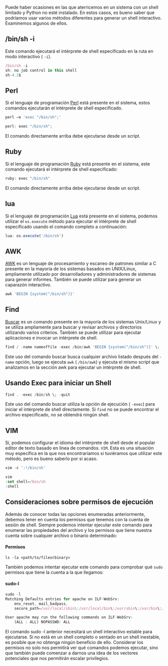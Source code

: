 Puede haber ocasiones en las que aterricemos en un sistema con un shell limitado y Python no esté instalado. En estos casos, es bueno saber que podríamos usar varios métodos diferentes para generar un shell interactivo. Examinemos algunos de ellos.

## /bin/sh -i
Este comando ejecutará el intérprete de shell especificado en la ruta en modo interactivo ( `-i`).
```js
/bin/sh -i
sh: no job control in this shell
sh-4.2$
```

## Perl
Si el lenguaje de programación [Perl](https://www.perl.org) está presente en el sistema, estos comandos ejecutarán el intérprete de shell especificado.
```js
perl —e 'exec "/bin/sh";'
```

```js
perl: exec "/bin/sh";
```
El comando directamente arriba debe ejecutarse desde un script.

## Ruby
Si el lenguaje de programación [Ruby](https://www.ruby-lang.org/en/) está presente en el sistema, este comando ejecutará el intérprete de shell especificado:
```js
ruby: exec "/bin/sh"
```
El comando directamente arriba debe ejecutarse desde un script.

## lua
Si el lenguaje de programación [Lua](https://www.lua.org) está presente en el sistema, podemos utilizar el `os.execute` método para ejecutar el intérprete de shell especificado usando el comando completo a continuación:
```js
lua: os.execute('/bin/sh')
```

## AWK

[AWK](https://man7.org/linux/man-pages/man1/awk.1p.html) es un lenguaje de procesamiento y escaneo de patrones similar a C presente en la mayoría de los sistemas basados ​​en UNIX/Linux, ampliamente utilizado por desarrolladores y administradores de sistemas para generar informes. También se puede utilizar para generar un caparazón interactivo.
```js
awk 'BEGIN {system("/bin/sh")}'
```

## Find
[Buscar](https://man7.org/linux/man-pages/man1/find.1.html) es un comando presente en la mayoría de los sistemas Unix/Linux y se utiliza ampliamente para buscar y revisar archivos y directorios utilizando varios criterios. También se puede utilizar para ejecutar aplicaciones e invocar un intérprete de shell.
```js
find / -name nameoffile -exec /bin/awk 'BEGIN {system("/bin/sh")}' \;
```
Este uso del comando buscar busca cualquier archivo listado después del `-name` opción, luego se ejecuta `awk` ( `/bin/awk`) y ejecuta el mismo script que analizamos en la sección awk para ejecutar un intérprete de shell.

## Usando Exec para iniciar un Shell
```js
find . -exec /bin/sh \; -quit
```
Este uso del comando buscar utiliza la opción de ejecución ( `-exec`) para iniciar el intérprete de shell directamente. Si `find` no se puede encontrar el archivo especificado, no se obtendrá ningún shell.

## VIM
Sí, podemos configurar el idioma del intérprete de shell desde el popular editor de texto basado en línea de comandos. `VIM`. Esta es una situación muy específica en la que nos encontraríamos si tuviéramos que utilizar este método, pero es bueno saberlo por si acaso.

```js
vim -c ':!/bin/sh'
```

```js
vim
:set shell=/bin/sh
:shell
```

## Consideraciones sobre permisos de ejecución

Además de conocer todas las opciones enumeradas anteriormente, debemos tener en cuenta los permisos que tenemos con la cuenta de sesión de shell. Siempre podemos intentar ejecutar este comando para enumerar las propiedades del archivo y los permisos que tiene nuestra cuenta sobre cualquier archivo o binario determinado:
#### Permisos
```shell-session
ls -la <path/to/fileorbinary>
```

También podemos intentar ejecutar este comando para comprobar qué `sudo` permisos que tiene la cuenta a la que llegamos:
#### sudo-l
```js
sudo -l
Matching Defaults entries for apache on ILF-WebSrv:
    env_reset, mail_badpass,
    secure_path=/usr/local/sbin\:/usr/local/bin\:/usr/sbin\:/usr/bin\:/sbin\:/bin

User apache may run the following commands on ILF-WebSrv:
    (ALL : ALL) NOPASSWD: ALL
```

El comando sudo -l anterior necesitará un shell interactivo estable para ejecutarse. Si no está en un shell completo o sentado en un shell inestable, es posible que no obtenga ningún beneficio de ello. Considerar los permisos no solo nos permitirá ver qué comandos podemos ejecutar, sino que también puede comenzar a darnos una idea de los vectores potenciales que nos permitirán escalar privilegios.